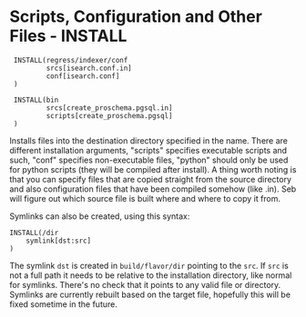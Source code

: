 # Scripts, Configuration and Other Files - INSTALL

     INSTALL(regress/indexer/conf
             srcs[isearch.conf.in]
             conf[isearch.conf]
     )
    
     INSTALL(bin
             srcs[create_proschema.pgsql.in]
             scripts[create_proschema.pgsql]
     )
    
Installs files into the destination directory specified in the name. There are
different installation arguments, "scripts" specifies executable scripts and
such, "conf" specifies non-executable files, "python" should only be used for
python scripts (they will be compiled after install). A thing worth noting is
that you can specify files that are copied straight from the source directory
and also configuration files that have been compiled somehow (like .in).  Seb
will figure out which source file is built where and where to copy it from.

Symlinks can also be created, using this syntax:

	INSTALL(/dir
		symlink[dst:src]
	)

The symlink `dst` is created in `build/flavor/dir` pointing to the `src`.
If `src` is not a full path it needs to be relative to the installation
directory, like normal for symlinks. There's no check that it points to any
valid file or directory. Symlinks are currently rebuilt based on the target
file, hopefully this will be fixed sometime in the future.
